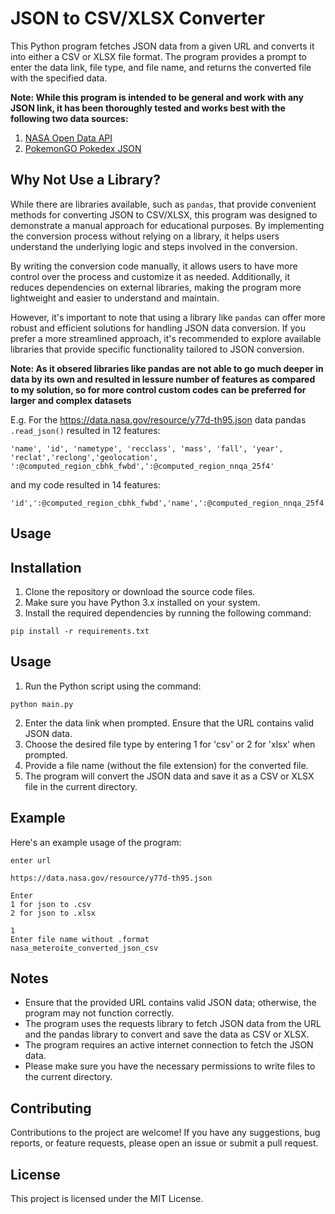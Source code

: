 # JSON to CSV/XLSX Converter

This Python program fetches JSON data from a given URL and converts it into either a CSV or XLSX file format. The program provides a prompt to enter the data link, file type, and file name, and returns the converted file with the specified data.

**Note: While this program is intended to be general and work with any JSON link, it has been thoroughly tested and works best with the following two data sources:**

1. [NASA Open Data API](https://data.nasa.gov/resource/y77d-th95.json)
2. [PokemonGO Pokedex JSON](https://raw.githubusercontent.com/Biuni/PokemonGO-Pokedex/master/pokedex.json)

## Why Not Use a Library?

While there are libraries available, such as `pandas`, that provide convenient methods for converting JSON to CSV/XLSX, this program was designed to demonstrate a manual approach for educational purposes. By implementing the conversion process without relying on a library, it helps users understand the underlying logic and steps involved in the conversion.

By writing the conversion code manually, it allows users to have more control over the process and customize it as needed. Additionally, it reduces dependencies on external libraries, making the program more lightweight and easier to understand and maintain.

However, it's important to note that using a library like `pandas` can offer more robust and efficient solutions for handling JSON data conversion. If you prefer a more streamlined approach, it's recommended to explore available libraries that provide specific functionality tailored to JSON conversion.

**Note: As it obsered libraries like pandas are not able to go much deeper in data by its own and resulted in lessure number of features  as compared to my solution, so for more control custom codes can be preferred for larger and complex datasets**

E.g. 
For the https://data.nasa.gov/resource/y77d-th95.json data pandas `.read_json()` resulted in 12 features:
```
'name', 'id', 'nametype', 'recclass', 'mass', 'fall', 'year', 'reclat','reclong','geolocation', ':@computed_region_cbhk_fwbd',':@computed_region_nnqa_25f4'
```
and my code resulted in 14 features: 
```
'id',':@computed_region_cbhk_fwbd','name',':@computed_region_nnqa_25f4','fall','geolocation_coordinates_1','geolocation_coordinates_2','geolocation_type','mass','nametype','recclass','reclat','reclong','year'
 ```
## Usage 
## Installation

1. Clone the repository or download the source code files.
2. Make sure you have Python 3.x installed on your system.
3. Install the required dependencies by running the following command:

```shell
pip install -r requirements.txt
```
## Usage
1. Run the Python script using the command:
```shell
python main.py
```
2. Enter the data link when prompted. Ensure that the URL contains valid JSON data.
3. Choose the desired file type by entering 1 for 'csv' or 2 for 'xlsx' when prompted.
4. Provide a file name (without the file extension) for the converted file.
5. The program will convert the JSON data and save it as a CSV or XLSX file in the current directory.

## Example
Here's an example usage of the program:
```shell
enter url 

https://data.nasa.gov/resource/y77d-th95.json

Enter 
1 for json to .csv
2 for json to .xlsx

1
Enter file name without .format
nasa_meteroite_converted_json_csv
```

## Notes
- Ensure that the provided URL contains valid JSON data; otherwise, the program may not function correctly.
- The program uses the requests library to fetch JSON data from the URL and the pandas library to convert and save the data as CSV or XLSX.
- The program requires an active internet connection to fetch the JSON data.
- Please make sure you have the necessary permissions to write files to the current directory.

## Contributing
Contributions to the project are welcome! If you have any suggestions, bug reports, or feature requests, please open an issue or submit a pull request.

## License
This project is licensed under the MIT License.
